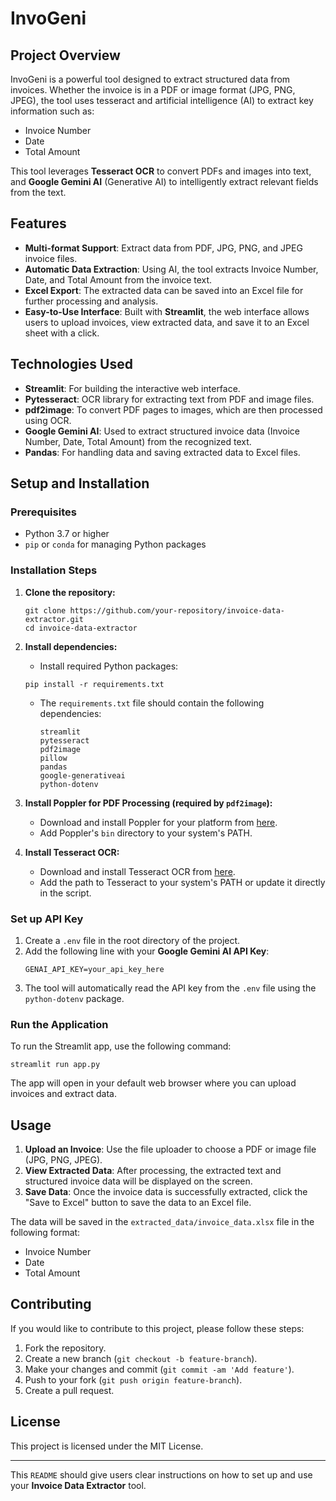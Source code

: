 

# InvoGeni

## Project Overview
InvoGeni is a powerful tool designed to extract structured data from invoices. Whether the invoice is in a PDF or image format (JPG, PNG, JPEG), the tool uses tesseract and artificial intelligence (AI) to extract key information such as:

- Invoice Number
- Date
- Total Amount

This tool leverages **Tesseract OCR** to convert PDFs and images into text, and **Google Gemini AI** (Generative AI) to intelligently extract relevant fields from the text.

## Features

- **Multi-format Support**: Extract data from PDF, JPG, PNG, and JPEG invoice files.
- **Automatic Data Extraction**: Using AI, the tool extracts Invoice Number, Date, and Total Amount from the invoice text.
- **Excel Export**: The extracted data can be saved into an Excel file for further processing and analysis.
- **Easy-to-Use Interface**: Built with **Streamlit**, the web interface allows users to upload invoices, view extracted data, and save it to an Excel sheet with a click.

## Technologies Used
- **Streamlit**: For building the interactive web interface.
- **Pytesseract**: OCR library for extracting text from PDF and image files.
- **pdf2image**: To convert PDF pages to images, which are then processed using OCR.
- **Google Gemini AI**: Used to extract structured invoice data (Invoice Number, Date, Total Amount) from the recognized text.
- **Pandas**: For handling data and saving extracted data to Excel files.

## Setup and Installation

### Prerequisites
- Python 3.7 or higher
- `pip` or `conda` for managing Python packages

### Installation Steps
1. **Clone the repository:**
   ```
   git clone https://github.com/your-repository/invoice-data-extractor.git
   cd invoice-data-extractor
   ```

2. **Install dependencies:**
   - Install required Python packages:
   ```
   pip install -r requirements.txt
   ```
   - The `requirements.txt` file should contain the following dependencies:
     ```
     streamlit
     pytesseract
     pdf2image
     pillow
     pandas
     google-generativeai
     python-dotenv
     ```

3. **Install Poppler for PDF Processing (required by `pdf2image`):**
   - Download and install Poppler for your platform from [here](https://github.com/Belval/pdf2image#windows).
   - Add Poppler's `bin` directory to your system's PATH.

4. **Install Tesseract OCR:**
   - Download and install Tesseract OCR from [here](https://github.com/tesseract-ocr/tesseract).
   - Add the path to Tesseract to your system's PATH or update it directly in the script.

### Set up API Key
1. Create a `.env` file in the root directory of the project.
2. Add the following line with your **Google Gemini AI API Key**:
   ```
   GENAI_API_KEY=your_api_key_here
   ```
3. The tool will automatically read the API key from the `.env` file using the `python-dotenv` package.

### Run the Application
To run the Streamlit app, use the following command:
```
streamlit run app.py
```

The app will open in your default web browser where you can upload invoices and extract data.

## Usage
1. **Upload an Invoice**: Use the file uploader to choose a PDF or image file (JPG, PNG, JPEG).
2. **View Extracted Data**: After processing, the extracted text and structured invoice data will be displayed on the screen.
3. **Save Data**: Once the invoice data is successfully extracted, click the "Save to Excel" button to save the data to an Excel file.

The data will be saved in the `extracted_data/invoice_data.xlsx` file in the following format:
- Invoice Number
- Date
- Total Amount

## Contributing
If you would like to contribute to this project, please follow these steps:

1. Fork the repository.
2. Create a new branch (`git checkout -b feature-branch`).
3. Make your changes and commit (`git commit -am 'Add feature'`).
4. Push to your fork (`git push origin feature-branch`).
5. Create a pull request.

## License
This project is licensed under the MIT License.

---

This `README` should give users clear instructions on how to set up and use your **Invoice Data Extractor** tool.
